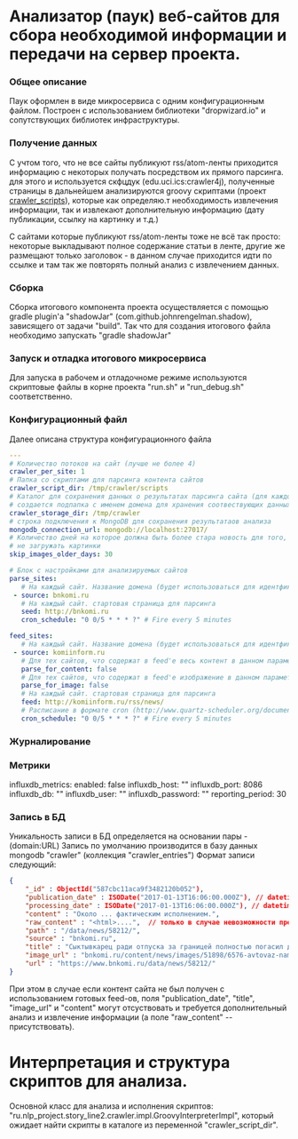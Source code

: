 # Анализатор (паук) веб-сайтов для сбора необходимой информации и передачи на сервер проекта.

### Общее описание
Паук оформлен в виде микросервиса с одним конфигурационным файлом. Построен с
использованием библиотеки "dropwizard.io" и сопутствующих библиотек инфраструктуры.

### Получение данных
С учтом того, что не все сайты публикуют rss/atom-ленты приходится информацию
с некоторых получать посредством их прямого парсинга. для этого и используется скфцдук (edu.uci.ics:crawler4j), полученные страницы в дальнейшем анализируются groovy скриптами (проект  [crawler_scripts](https://github.com/fedor-malyshkin/story_line2_crawler_scripts)), которые как определяю.т необходимость извлечения информации, так и извлекают дополнительную информацию (дату публикации, ссылку на картинку и т.д.)

С сайтами которые публикуют rss/atom-ленты тоже не всё так просто: некоторые выкладывают полное содержание статьи в ленте, другие же размещают только заголовок - в данном случае приходится идти по ссылке и там так же повторять полный анализ с извлечением данных.

### Сборка
Сборка итогового компонента проекта осуществляется с помощью gradle plugin'а
"shadowJar" (com.github.johnrengelman.shadow), зависящего от задачи "build". Так
что для создания итогового файла необходимо запускать "gradle shadowJar"

### Запуск и отладка итогового микросервиса
Для запуска в рабочем и отладочноме режиме используются скриптовые файлы в корне проекта
"run.sh" и "run_debug.sh" соответственно.

### Конфигурационный файл
Далее описана структура конфигурационного файла
```yaml
---
# Количество потоков на сайт (лучше не более 4)
crawler_per_site: 1
# Папка со скриптами для парсинга контента сайтов
crawler_script_dir: /tmp/crawler/scripts
# Каталог для сохранения данных о результатах парсинга сайта (для каждого сайта
# создается подпапка с именем домена для хранения соотвествующих данных)
crawler_storage_dir: /tmp/crawler
# строка подключения к MongoDB для сохранения результатаов анализа
mongodb_connection_url: mongodb://localhost:27017/
# Количество дней на которое должна быть более стара новость для того, что бы
# не загружать картинки
skip_images_older_days: 30

# Блок с настройками для анализируемых сайтов
parse_sites:
   # На каждый сайт. Название домена (будет использоваться для идентфикации и записи в БД)
 - source: bnkomi.ru
   # На каждый сайт. стартовая страница для парсинга
   seed: http://bnkomi.ru
   cron_schedule: "0 0/5 * * * ?" # Fire every 5 minutes

feed_sites:
   # На каждый сайт. Название домена (будет использоваться для идентфикации и записи в БД)
 - source: komiinform.ru
   # Для тех сайтов, что содержат в feed'е весь контент в данном параметре выставляется 'false'
   parse_for_content: false
   # Для тех сайтов, что содержат в feed'е изображение в данном параметре выставляется 'false'
   parse_for_image: false
   # На каждый сайт. стартовая страница для парсинга
   feed: http://komiinform.ru/rss/news/
   # Расписание в формате cron (http://www.quartz-scheduler.org/documentation/quartz-2.x/tutorials/crontrigger.html)
   cron_schedule: "0 0/5 * * * ?" # Fire every 5 minutes
```
### Журналирование

### Метрики
influxdb_metrics:
   enabled: false
   influxdb_host: ""
   influxdb_port: 8086
   influxdb_db: ""
   influxdb_user: ""
   influxdb_password: ""
   reporting_period: 30

### Запись в БД
Уникальность записи в БД определяется на основании пары - (domain:URL)
Запись по умолчанию производится в базу данных mongodb "crawler" (коллекция "crawler_entries")
Формат записи следующий:
```json
{
    "_id" : ObjectId("587cbc11aca9f3482120b052"),
    "publication_date" : ISODate("2017-01-13T16:06:00.000Z"), // datetime in UTC
	"processing_date" : ISODate("2017-01-13T16:06:00.000Z"), // datetime in UTC
	"content" : "Около ... фактическим исполнением.",
    "raw_content" : "<html>....",  // только в случае невозможности предварительного извлечения данных....
    "path" : "/data/news/58212/",
    "source" : "bnkomi.ru",
    "title" : "Сыктывкарец ради отпуска за границей полностью погасил долг по кредиту",
    "image_url" : "bnkomi.ru/content/news/images/51898/6576-avtovaz-nameren-uvelichit-eksport-lada_mainPhoto.jpg",
    "url" : "https://www.bnkomi.ru/data/news/58212/"
}
```
При этом в случае если контент сайта не был получен с использованием готовых feed-ов, поля "publication_date", "title", "image_url" и "content" могут отсуствовать и требуется дополнительный анализ и извлечение информации (а поле "raw_content" -- присутствовать).


# Интерпретация и структура скриптов для анализа.
Основной класс для анализа и исполнения скриптов: "ru.nlp_project.story_line2.crawler.impl.GroovyInterpreterImpl", который ожидает найти скрипты в каталоге из переменной "crawler_script_dir".
